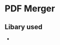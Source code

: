 # PDF Merger
 
<h2>Libary used</h2>
<ul>
  <li> <a href="https://pypi.org/project/PyPDF2/"> </li>
</ul>
